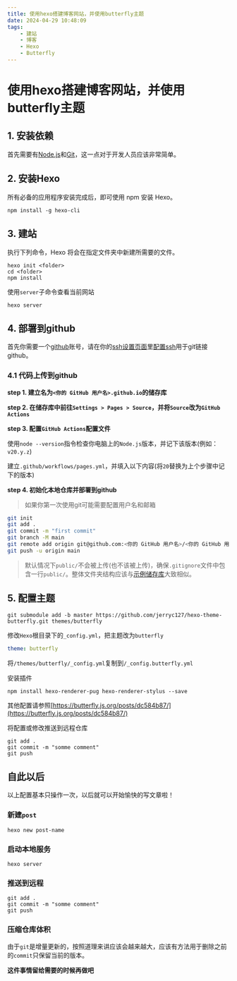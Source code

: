 ```yaml
---
title: 使用hexo搭建博客网站，并使用butterfly主题
date: 2024-04-29 10:48:09
tags:
    - 建站
    - 博客
    - Hexo
    - Butterfly
---
```


# 使用hexo搭建博客网站，并使用butterfly主题

## 1. 安装依赖

首先需要有[Node.js](http://nodejs.org/)和[Git](http://git-scm.com/)，这一点对于开发人员应该非常简单。

## 2. 安装Hexo

所有必备的应用程序安装完成后，即可使用 npm 安装 Hexo。

```shell
npm install -g hexo-cli
```

## 3. 建站

执行下列命令，Hexo 将会在指定文件夹中新建所需要的文件。

```shell
hexo init <folder>
cd <folder>
npm install
```

使用`server`子命令查看当前网站

```shell
hexo server
```

## 4. 部署到github

首先你需要一个[github](https://github.com/)账号，请在你的[ssh设置页面](https://github.com/settings/keys)里[配置ssh](https://docs.github.com/en/authentication/connecting-to-github-with-ssh)用于git链接github。

### 4.1 代码上传到github

**step 1. 建立名为`<你的 GitHub 用户名>.github.io`的储存库**

**step 2. 在储存库中前往`Settings > Pages > Source`，并将`Source`改为`GitHub Actions`**

**step 3. 配置`GitHub Actions`配置文件**

使用`node --version`指令检查你电脑上的`Node.js`版本，并记下该版本(例如：`v20.y.z`)

建立`.github/workflows/pages.yml`，并填入以下内容(将`20`替换为上个步骤中记下的版本)

**step 4. 初始化本地仓库并部署到github**

> 如果你第一次使用git可能需要配置用户名和邮箱

```bash
git init
git add .
git commit -m "first commit"
git branch -M main
git remote add origin git@github.com:<你的 GitHub 用户名>/<你的 GitHub 用户名>.github.io.git
git push -u origin main
```

> 默认情况下`public/`不会被上传(也不该被上传)，确保`.gitignore`文件中包含一行`public/`。整体文件夹结构应该与[示例储存库](https://github.com/hexojs/hexo-starter)大致相似。

## 5. 配置主题

```shell
git submodule add -b master https://github.com/jerryc127/hexo-theme-butterfly.git themes/butterfly
```

修改`Hexo`根目录下的`_config.yml`，把主题改为`butterfly`

```yml
theme: butterfly
```

将`/themes/butterfly/_config.yml`复制到`/_config.butterfly.yml`

安装插件

```shell
npm install hexo-renderer-pug hexo-renderer-stylus --save
```

其他配置请参照[https://butterfly.js.org/posts/dc584b87/](https://butterfly.js.org/posts/dc584b87/)

将配置或修改推送到远程仓库

```shell
git add .
git commit -m "somme comment"
git push
```

## 自此以后

以上配置基本只操作一次，以后就可以开始愉快的写文章啦！

### 新建`post`

```shell
hexo new post-name
```

### 启动本地服务

```shell
hexo server
```


### 推送到远程

```shell
git add .
git commit -m "somme comment"
git push
```

### 压缩仓库体积

由于`git`是增量更新的，按照道理来讲应该会越来越大，应该有方法用于删除之前的`commit`只保留当前的版本。

**这件事情留给需要的时候再做吧**

